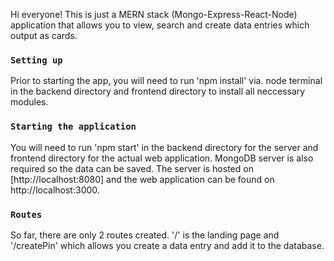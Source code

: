 Hi everyone! This is just a MERN stack (Mongo-Express-React-Node) application that allows you to view, search and create data entries which output as cards.


### `Setting up`
Prior to starting the app, you will need to run 'npm install' via. node terminal in the backend directory and frontend directory to install all neccessary modules.


### `Starting the application`
You will need to run 'npm start' in the backend directory for the server and frontend directory for the actual web application. MongoDB server is also required so the data can be saved.
The server is hosted on [http://localhost:8080] and the web application can be found on http://localhost:3000.



### `Routes`
So far, there are only 2 routes created. '/' is the landing page and '/createPin' which allows you create a data entry and add it to the database.
